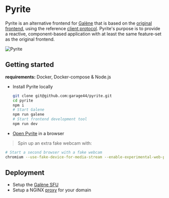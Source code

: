 # Pyrite

Pyrite is an alternative frontend for [Galène](https://github.com/jech/galene)
that is based on the [original frontend](https://github.com/jech/galene/blob/master/static/galene.js), using the reference [client protocol](https://github.com/jech/galene/blob/master/static/protocol.js). Pyrite's purpose is to provide a reactive, component-based
application with at least the same feature-set as the original frontend.

![Pyrite](https://pyrite.video/screenshots/pyrite-1.1.png)

## Getting started

**requirements:** Docker, Docker-compose & Node.js

* Install Pyrite locally

  ```bash
  git clone git@github.com:garage44/pyrite.git
  cd pyrite
  npm i
  # Start Galene
  npm run galene
  # Start frontend development tool
  npm run dev
  ```

* [Open Pyrite](http://localhost:3000) in a browser

> Spin up an extra fake webcam with:

```bash
# Start a second browser with a fake webcam
chromium --use-fake-device-for-media-stream --enable-experimental-web-platform-features --user-data-dir=/tmp/.chromium-tmp
```

## Deployment

* Setup the [Galène SFU](https://github.com/garage44/pyrite/wiki/SFU-Config)
* Setup a NGINX [proxy](https://github.com/garage44/pyrite/wiki/Proxy-Config) for your domain
